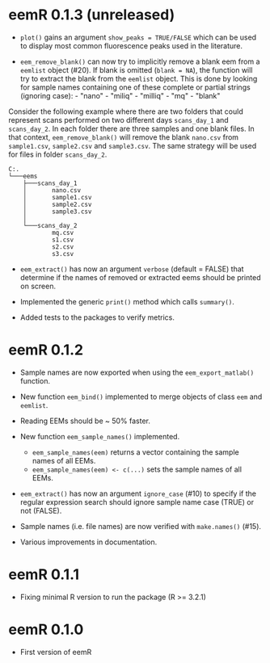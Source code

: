 # eemR 0.1.3 (unreleased)

- `plot()` gains an argument `show_peaks = TRUE/FALSE` which can be used to display most common fluorescence peaks used in the literature. 

- `eem_remove_blank()` can now try to implicitly remove a blank eem from a `eemlist` object (#20). If blank is omitted (`blank = NA`), the function will try to extract the blank from the `eemlist` object. This is done by looking for sample names containing one of these complete or partial strings (ignoring case):
      - "nano"
      - "miliq"
      - "milliq"
      - "mq"
      - "blank"

Consider the following example where there are two folders that could represent scans performed on two different days `scans_day_1` and `scans_day_2`. In each folder there are three samples and one blank files. In that context, `eem_remove_blank()` will remove the blank `nano.csv` from `sample1.csv`, `sample2.csv` and `sample3.csv`. The same strategy will be used for files in folder `scans_day_2`.

```
C:.
└───eems
    ├───scans_day_1
    │       nano.csv
    │       sample1.csv
    │       sample2.csv
    │       sample3.csv
    │
    └───scans_day_2
            mq.csv
            s1.csv
            s2.csv
            s3.csv
```

- `eem_extract()` has now an argument `verbose` (default = FALSE) that determine if the names of removed or extracted eems should be printed on screen.

- Implemented the generic `print()` method which calls `summary()`.

- Added tests to the packages to verify metrics.

# eemR 0.1.2

- Sample names are now exported when using the `eem_export_matlab()` function.

- New function `eem_bind()` implemented to merge objects of class `eem` and `eemlist`.

- Reading EEMs should be ~ 50% faster.

- New function `eem_sample_names()` implemented.
    - `eem_sample_names(eem)` returns a vector containing the sample names of all EEMs.
    - `eem_sample_names(eem) <- c(...)` sets the sample names of all EEMs.

- `eem_extract()` has now an argument `ignore_case` (#10) to specify if the regular expression search should ignore sample name case (TRUE) or not (FALSE).

- Sample names (i.e. file names) are now verified with `make.names()` (#15).

- Various improvements in documentation.

# eemR 0.1.1

- Fixing minimal R version to run the package (R >= 3.2.1)

# eemR 0.1.0

- First version of eemR
